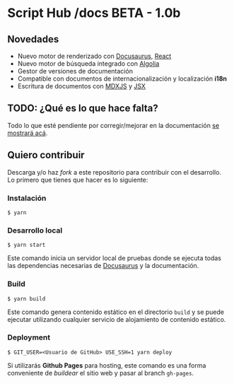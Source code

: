 # Script Hub /docs BETA - 1.0b

## Novedades

* Nuevo motor de renderizado con [Docusaurus](https://v2.docusaurus.io/), [React](https://es.reactjs.org/)
* Nuevo motor de búsqueda integrado con [Algolia](https://www.algolia.com/)
* Gestor de versiones de documentación 
* Compatible con documentos de internacionalización y localización **i18n**
* Escritura de documentos con [MDXJS](https://mdxjs.com/) y [JSX](https://es.reactjs.org/docs/introducing-jsx.html)

## TODO: ¿Qué es lo que hace falta?

Todo lo que esté pendiente por corregir/mejorar en la documentación [se mostrará acá](https://github.com/scripthubteam/scripthubdocs/issues).

## Quiero contribuir

Descarga y/o haz *fork* a este repositorio para contribuir con el desarrollo. Lo primero que tienes que hacer es lo siguiente:

### Instalación

```
$ yarn
```

### Desarrollo local

```
$ yarn start
```

Este comando inicia un servidor local de pruebas donde se ejecuta todas las dependencias necesarias de [Docusaurus](https://v2.docusaurus.io/) y la documentación.

### Build

```
$ yarn build
```

Este comando genera contenido estático en el directorio `build` y se puede ejecutar utilizando cualquier servicio de alojamiento de contenido estático.

### Deployment

```
$ GIT_USER=<Usuario de GitHub> USE_SSH=1 yarn deploy
```

Si utilizarás **Github Pages** para hosting, este comando es una forma conveniente de *buildear* el sitio web y pasar al branch `gh-pages`.